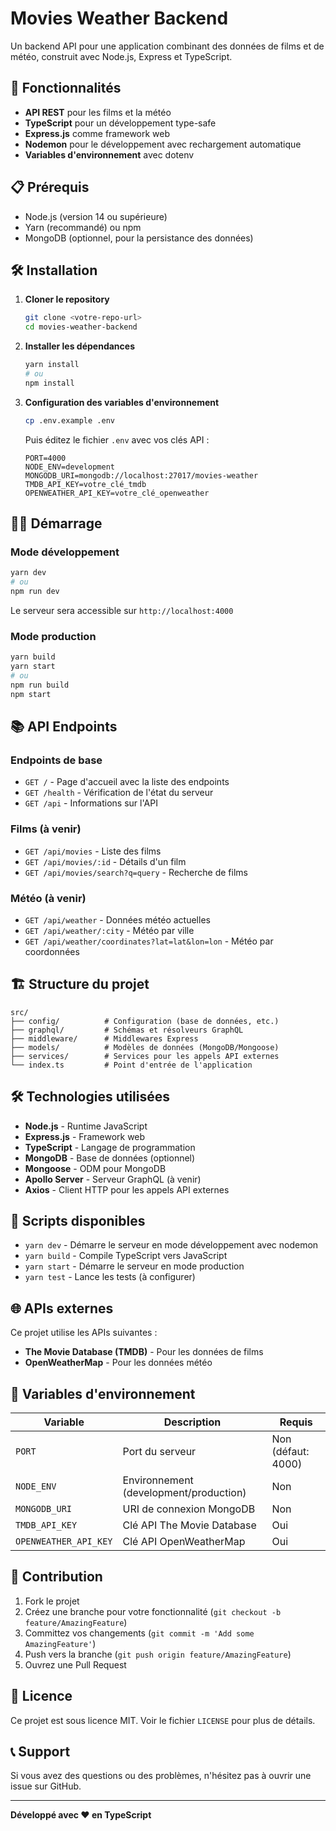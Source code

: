 # Movies Weather Backend

Un backend API pour une application combinant des données de films et de météo, construit avec Node.js, Express et TypeScript.

## 🚀 Fonctionnalités

- **API REST** pour les films et la météo
- **TypeScript** pour un développement type-safe
- **Express.js** comme framework web
- **Nodemon** pour le développement avec rechargement automatique
- **Variables d'environnement** avec dotenv

## 📋 Prérequis

- Node.js (version 14 ou supérieure)
- Yarn (recommandé) ou npm
- MongoDB (optionnel, pour la persistance des données)

## 🛠️ Installation

1. **Cloner le repository**
   ```bash
   git clone <votre-repo-url>
   cd movies-weather-backend
   ```

2. **Installer les dépendances**
   ```bash
   yarn install
   # ou
   npm install
   ```

3. **Configuration des variables d'environnement**
   ```bash
   cp .env.example .env
   ```
   
   Puis éditez le fichier `.env` avec vos clés API :
   ```env
   PORT=4000
   NODE_ENV=development
   MONGODB_URI=mongodb://localhost:27017/movies-weather
   TMDB_API_KEY=votre_clé_tmdb
   OPENWEATHER_API_KEY=votre_clé_openweather
   ```

## 🏃‍♂️ Démarrage

### Mode développement
```bash
yarn dev
# ou
npm run dev
```

Le serveur sera accessible sur `http://localhost:4000`

### Mode production
```bash
yarn build
yarn start
# ou
npm run build
npm start
```

## 📚 API Endpoints

### Endpoints de base
- `GET /` - Page d'accueil avec la liste des endpoints
- `GET /health` - Vérification de l'état du serveur
- `GET /api` - Informations sur l'API

### Films (à venir)
- `GET /api/movies` - Liste des films
- `GET /api/movies/:id` - Détails d'un film
- `GET /api/movies/search?q=query` - Recherche de films

### Météo (à venir)
- `GET /api/weather` - Données météo actuelles
- `GET /api/weather/:city` - Météo par ville
- `GET /api/weather/coordinates?lat=lat&lon=lon` - Météo par coordonnées

## 🏗️ Structure du projet

```
src/
├── config/          # Configuration (base de données, etc.)
├── graphql/         # Schémas et résolveurs GraphQL
├── middleware/      # Middlewares Express
├── models/          # Modèles de données (MongoDB/Mongoose)
├── services/        # Services pour les appels API externes
└── index.ts         # Point d'entrée de l'application
```

## 🛠️ Technologies utilisées

- **Node.js** - Runtime JavaScript
- **Express.js** - Framework web
- **TypeScript** - Langage de programmation
- **MongoDB** - Base de données (optionnel)
- **Mongoose** - ODM pour MongoDB
- **Apollo Server** - Serveur GraphQL (à venir)
- **Axios** - Client HTTP pour les appels API externes

## 🔧 Scripts disponibles

- `yarn dev` - Démarre le serveur en mode développement avec nodemon
- `yarn build` - Compile TypeScript vers JavaScript
- `yarn start` - Démarre le serveur en mode production
- `yarn test` - Lance les tests (à configurer)

## 🌐 APIs externes

Ce projet utilise les APIs suivantes :
- **The Movie Database (TMDB)** - Pour les données de films
- **OpenWeatherMap** - Pour les données météo

## 📝 Variables d'environnement

| Variable | Description | Requis |
|----------|-------------|---------|
| `PORT` | Port du serveur | Non (défaut: 4000) |
| `NODE_ENV` | Environnement (development/production) | Non |
| `MONGODB_URI` | URI de connexion MongoDB | Non |
| `TMDB_API_KEY` | Clé API The Movie Database | Oui |
| `OPENWEATHER_API_KEY` | Clé API OpenWeatherMap | Oui |

## 🤝 Contribution

1. Fork le projet
2. Créez une branche pour votre fonctionnalité (`git checkout -b feature/AmazingFeature`)
3. Committez vos changements (`git commit -m 'Add some AmazingFeature'`)
4. Push vers la branche (`git push origin feature/AmazingFeature`)
5. Ouvrez une Pull Request

## 📄 Licence

Ce projet est sous licence MIT. Voir le fichier `LICENSE` pour plus de détails.

## 📞 Support

Si vous avez des questions ou des problèmes, n'hésitez pas à ouvrir une issue sur GitHub.

---

**Développé avec ❤️ en TypeScript**
